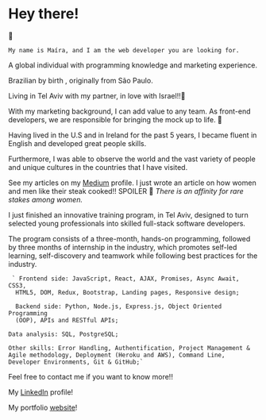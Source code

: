 # Hey there!

👋

` My name is Maíra, and I am the web developer you are looking for. `

A global individual with programming knowledge and marketing experience.

Brazilian by birth , originally from São Paulo.

Living in Tel Aviv with my partner, in love with Israel!!💖

With my marketing background, I can add value to any team.
As front-end developers, we are responsible for bringing the mock up to
life. 🙌

Having lived in the U.S and in Ireland for the past 5 years, I became
fluent in English and developed great people skills.

Furthermore, I was able to observe the world and the vast variety of
people and unique cultures in the countries that I have visited.

See my articles on my [Medium](http://https://mairagalvao.medium.com/ "Medium") profile. I just wrote an article on how women
and men like their steak cooked!! SPOILER 👀 *There is an affinity for rare stakes among women.*

I just finished an innovative training program, in Tel Aviv, designed to
turn selected young professionals into skilled full-stack software
developers.

The program consists of a three-month, hands-on programming, followed by three months of internship in the industry, which promotes self-led learning, self-discovery and teamwork while following best practices for the industry.

     ` Frontend side: JavaScript, React, AJAX, Promises, Async Await, CSS3,
      HTML5, DOM, Redux, Bootstrap, Landing pages, Responsive design;

      Backend side: Python, Node.js, Express.js, Object Oriented Programming
      (OOP), APIs and RESTful APIs;

    Data analysis: SQL, PostgreSQL;

    Other skills: Error Handling, Authentification, Project Management & Agile methodology, Deployment (Heroku and AWS), Command Line, Developer Environments, Git & GitHub;`


Feel free to contact me if you want to know more!!

My [LinkedIn](https://www.linkedin.com/in/maira-galvao "LinkedIn") profile!

My portfolio [website](https://maira-galvao.web.app/ "website")! 
